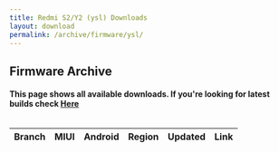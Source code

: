 ```yaml
---
title: Redmi S2/Y2 (ysl) Downloads
layout: download
permalink: /archive/firmware/ysl/
---
```


## Firmware Archive
#### This page shows all available downloads. If you're looking for latest builds check [Here](/firmware/ysl/)


<div style="overflow-x:auto;">
<table id="firmware" class="compact row-border" style="width:100%">
    <thead>
        <tr>
            <th>Branch</th>
            <th>MIUI</th>
            <th>Android</th>
            <th>Region</th>
            <th>Updated</th>
            <th>Link</th>
        </tr>
    </thead>
    <script>loadFirmwareDownloads('ysl', 'full')</script>
</table>
</div>
